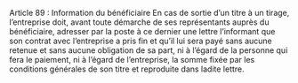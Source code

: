 Article 89 : Information du bénéficiaire
En cas de sortie d’un titre à un tirage, l’entreprise doit, avant toute démarche de ses représentants auprès du bénéficiaire, adresser par la poste à ce dernier une lettre l’informant que son contrat avec l’entreprise a pris fin et qu’il lui sera payé sans aucune retenue et sans aucune obligation de sa part, ni à l’égard de la personne qui fera le paiement, ni à l’égard de l’entreprise, la somme fixée par les conditions générales de son titre et reproduite dans ladite lettre.